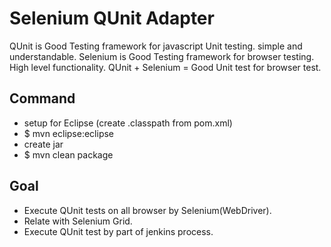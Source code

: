 Selenium QUnit Adapter
======================

QUnit is Good Testing framework for javascript Unit testing. simple and understandable.
Selenium is Good Testing framework for browser testing. High level functionality.
QUnit + Selenium = Good Unit test for browser test.

Command
----
* setup for Eclipse (create .classpath from pom.xml)
 * $ mvn eclipse:eclipse
* create jar
 * $ mvn clean package


Goal
----

* Execute QUnit tests on all browser by Selenium(WebDriver).
* Relate with Selenium Grid.
* Execute QUnit test by part of jenkins process.
